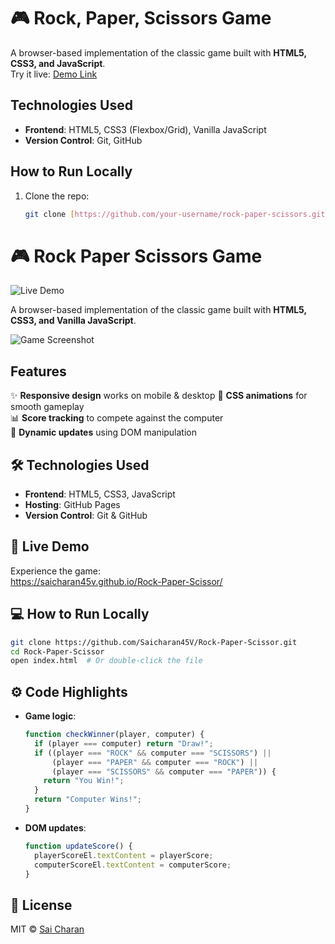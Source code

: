 # 🎮 Rock, Paper, Scissors Game

A browser-based implementation of the classic game built with **HTML5, CSS3, and JavaScript**.  
Try it live: [Demo Link](https://saicharan45v.github.io/Rock-Paper-Scissor/)

  

## Technologies Used
- **Frontend**: HTML5, CSS3 (Flexbox/Grid), Vanilla JavaScript  
- **Version Control**: Git, GitHub  

## How to Run Locally
1. Clone the repo:
   ```bash
   git clone [https://github.com/your-username/rock-paper-scissors.git](https://saicharan45v.github.io/Rock-Paper-Scissor/)

# 🎮 Rock Paper Scissors Game
![Live Demo](https://saicharan45v.github.io/Rock-Paper-Scissor/)


A browser-based implementation of the classic game built with **HTML5, CSS3, and Vanilla JavaScript**.

![Game Screenshot](https://saicharan45v.github.io/Rock-Paper-Scissor/screenshot.png)

## Features
✨ **Responsive design** works on mobile & desktop 
🎨 **CSS animations** for smooth gameplay  
📊 **Score tracking** to compete against the computer  
🔄 **Dynamic updates** using DOM manipulation

## 🛠️ Technologies Used
- **Frontend**: HTML5, CSS3, JavaScript
- **Hosting**: GitHub Pages
- **Version Control**: Git & GitHub

## 🚀 Live Demo
Experience the game:  
https://saicharan45v.github.io/Rock-Paper-Scissor/

## 💻 How to Run Locally
```bash
git clone https://github.com/Saicharan45V/Rock-Paper-Scissor.git
cd Rock-Paper-Scissor
open index.html  # Or double-click the file
```

## ⚙️ Code Highlights
- **Game logic**:
  ```javascript
  function checkWinner(player, computer) {
    if (player === computer) return "Draw!";
    if ((player === "ROCK" && computer === "SCISSORS") || 
        (player === "PAPER" && computer === "ROCK") || 
        (player === "SCISSORS" && computer === "PAPER")) {
      return "You Win!";
    }
    return "Computer Wins!";
  }
  ```
- **DOM updates**:
  ```javascript
  function updateScore() {
    playerScoreEl.textContent = playerScore;
    computerScoreEl.textContent = computerScore;
  }
  ```

## 📜 License
MIT © [Sai Charan](https://github.com/Saicharan45V)
